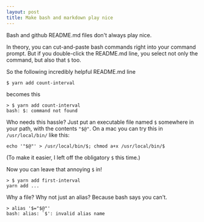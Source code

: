 ```yaml
---
layout: post
title: Make bash and markdown play nice
---
```


Bash and github README.md files don't always play nice.  

In theory, you can cut-and-paste bash commands right
into your command prompt. But if you double-click the
README.md line, you select not only the command, but
also that `$` too.

So the following incredibly helpful README.md line

    $ yarn add count-interval

becomes this

    > $ yarn add count-interval
    bash: $: command not found

Who needs this hassle? Just put an executable file named `$` somewhere in your path, with the contents `"$@"`.  On a mac you can try this in `/usr/local/bin/` like this:

    echo '"$@"' > /usr/local/bin/$; chmod a+x /usr/local/bin/$

(To make it easier, I left off the obligatory `$` this time.)

Now you can leave that annoying `$` in!

    > $ yarn add first-interval
    yarn add ...

Why a file? Why not just an alias? Because bash says you can't.

    > alias '$="$@"'
    bash: alias: `$': invalid alias name

